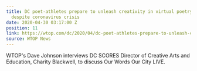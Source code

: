 ```yaml
---
title: DC poet-athletes prepare to unleash creativity in virtual poetry showcase,
  despite coronavirus crisis
date: 2020-04-30 03:17:00 Z
position: 11
link: https://wtop.com/dc/2020/04/dc-poet-athletes-prepare-to-unleash-creativity-in-virtual-poetry-showcase-despite-coronavirus-crisis/
source: WTOP News
---
```


WTOP's Dave Johnson interviews DC SCORES Director of Creative Arts and Education, Charity Blackwell, to discuss Our Words Our City LIVE.